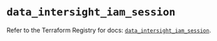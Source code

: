 # `data_intersight_iam_session`

Refer to the Terraform Registry for docs: [`data_intersight_iam_session`](https://registry.terraform.io/providers/ciscodevnet/intersight/1.0.71/docs/data-sources/iam_session).
